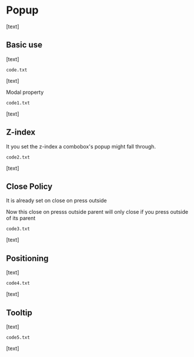 # Popup

[text]

## Basic use

[text]

`code.txt`

[text]

Modal property

`code1.txt`

[text]



## Z-index

It you set the z-index a combobox's popup might fall through.

`code2.txt`

[text]



## Close Policy

It is already set on close on press outside

Now this close on presss outside parent will only close if you press outside of its parent

`code3.txt`

[text]



## Positioning

[text]

`code4.txt`

[text]

## Tooltip

[text]

`code5.txt`

[text]
